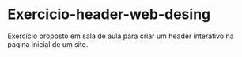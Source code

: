 # Exercicio-header-web-desing
Exercício proposto em sala de aula para criar um header interativo na pagina inicial de um site.
